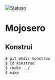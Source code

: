 [![Statuso](https://travis-ci.org/dotevo/eo-mojosero-cpp.svg?branch=master)](https://travis-ci.org/dotevo/eo-mojosero-cpp)

# Mojosero
## Konstrui
```sh
$ git mkdir konstruo
$ cd konstruo
$ cmake ../
$ make
```
